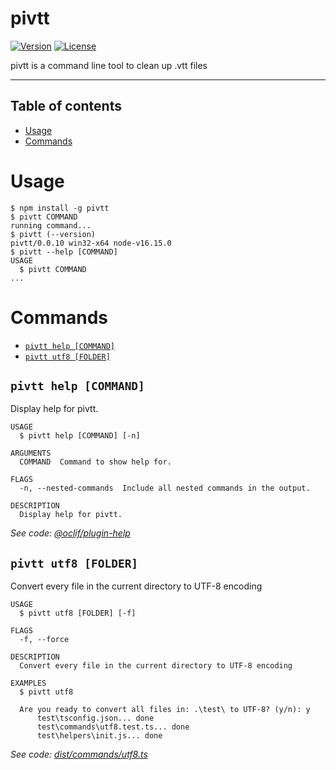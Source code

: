 pivtt
=================

[![Version](https://img.shields.io/npm/v/pivtt.svg)](https://npmjs.org/package/pivtt)
[![License](https://img.shields.io/npm/l/pivtt.svg)](https://github.com/markim/pivtt/package.json)

pivtt is a command line tool to clean up .vtt files

----

## Table of contents
<!-- toc -->
* [Usage](#usage)
* [Commands](#commands)
<!-- tocstop -->
# Usage
<!-- usage -->
```sh-session
$ npm install -g pivtt
$ pivtt COMMAND
running command...
$ pivtt (--version)
pivtt/0.0.10 win32-x64 node-v16.15.0
$ pivtt --help [COMMAND]
USAGE
  $ pivtt COMMAND
...
```
<!-- usagestop -->
# Commands
<!-- commands -->
* [`pivtt help [COMMAND]`](#pivtt-help-command)
* [`pivtt utf8 [FOLDER]`](#pivtt-utf8-folder)

## `pivtt help [COMMAND]`

Display help for pivtt.

```
USAGE
  $ pivtt help [COMMAND] [-n]

ARGUMENTS
  COMMAND  Command to show help for.

FLAGS
  -n, --nested-commands  Include all nested commands in the output.

DESCRIPTION
  Display help for pivtt.
```

_See code: [@oclif/plugin-help](https://github.com/oclif/plugin-help/blob/v5.1.12/src/commands/help.ts)_

## `pivtt utf8 [FOLDER]`

Convert every file in the current directory to UTF-8 encoding

```
USAGE
  $ pivtt utf8 [FOLDER] [-f]

FLAGS
  -f, --force

DESCRIPTION
  Convert every file in the current directory to UTF-8 encoding

EXAMPLES
  $ pivtt utf8

  Are you ready to convert all files in: .\test\ to UTF-8? (y/n): y
      test\tsconfig.json... done
      test\commands\utf8.test.ts... done
      test\helpers\init.js... done
```

_See code: [dist/commands/utf8.ts](https://github.com/markim/pivtt/blob/v0.0.10/dist/commands/utf8.ts)_
<!-- commandsstop -->
